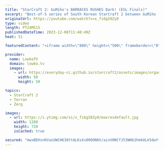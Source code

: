 ```yaml
---
title: "StarCraft 2: GuMiho's BARRACKS RUSHES Dark! (ESL Finals)"
excerpt: "Best-of-5 series of South Korean StarCraft 2 between GuMiho (Terran) and Dark (Zerg). This match is the finals of the ESL Open Cup 203 North America. GuMiho decides to build multiple Barracks on his opponent's side of the map in every game. Some good ol' Terran cheese. Support my work: https://patreon.com/lowkotv"
originalUrl: https://youtube.com/watch?v=x_fi6gI0Zy0
type: video
length: PT24M51S
publishedDateTime: 2023-12-06T11:48:49Z
heat: 51

featuredContent: "<iframe width=\"800\" height=\"500\" frameborder=\"0\" src=\"https://www.youtube.com/embed/x_fi6gI0Zy0\" allow=\"accelerometer; autoplay; encrypted-media; gyroscope; picture-in-picture\" allowfullscreen></iframe>"

provider:
  name: LowkoTV
  domain: lowko.tv
  images:
    - url: https://everyday-cc.github.io/starcraft2/assets/images/organizations/lowko.tv-50x50.jpg
      width: 50
      height: 50

topics:
  - StarCraft 2
  - Terran
  - Zerg

images:
  - url: https://i.ytimg.com/vi/x_fi6gI0Zy0/maxresdefault.jpg
    width: 1280
    height: 720
    isCached: true

secured: "mwxBDXsnKVasUWCH638ttALKsXv09OON6V/ainV0NCfJ53WHb1hmkULk5dwY+0Ncc9ZHQ281FWQiv/xtKRIFgJXurtrxX1k2GOtNFKVlA/fvhkTVVu6Arbrnn/2gvE++QhixUvAuIkxcebc6ULAx7Vl5auEJquNVSZHWfDmt0EY7aqkY+6TUC+BHUlKtq6H5xXUP7OCJ/W7ZlGzivkurdloO8wYaBVeO9Jp0EklhfoHs/6o/eOHKsl1pDFuP12yGQgFT7urQg1kEBiWiiwXNFwmaWq8O/0wjt8axDJiXUklMI6dkv/q01W5PdpkQCh/mNOpX0A5oZeovdywgzTqvPX8Tv45yIEmKf4yyXxCRuyt5IH+pMv5uzgGyZtou9Zdwnqgd/PGyfQMHze8UN4CqNlBQt8hfjQkH7MuYn9JJJCQ=;+i7tQJroHVQtE8WAQ0d6uw=="
---
```


